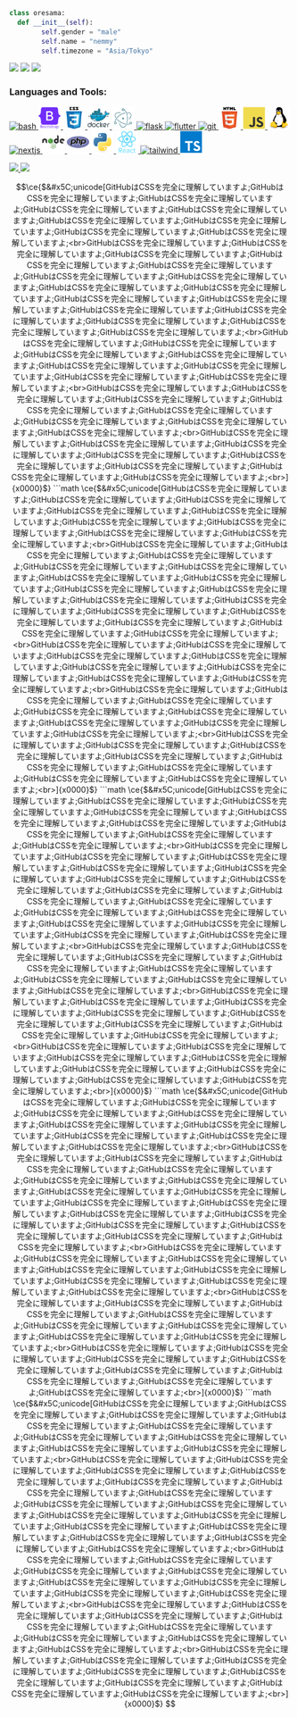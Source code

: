 ```py
class oresama:
  def __init__(self):
        self.gender = "male"
        self.name = "nemmy"
        self.timezone = "Asia/Tokyo" 
```

![](http://github-profile-summary-cards.vercel.app/api/cards/profile-details?username=n3mmy&theme=tokyonight) 
![](http://github-profile-summary-cards.vercel.app/api/cards/repos-per-language?username=n3mmy&theme=tokyonight) ![](http://github-profile-summary-cards.vercel.app/api/cards/stats?username=n3mmy&theme=tokyonight)
<h3 align="left">Languages and Tools:</h3>
<p align="left"> <a href="https://www.gnu.org/software/bash/" target="_blank" rel="noreferrer"> <img src="https://www.vectorlogo.zone/logos/gnu_bash/gnu_bash-icon.svg" alt="bash" width="40" height="40"/> </a> <a href="https://getbootstrap.com" target="_blank" rel="noreferrer"> <img src="https://raw.githubusercontent.com/devicons/devicon/master/icons/bootstrap/bootstrap-plain-wordmark.svg" alt="bootstrap" width="40" height="40"/> </a> <a href="https://www.w3schools.com/css/" target="_blank" rel="noreferrer"> <img src="https://raw.githubusercontent.com/devicons/devicon/master/icons/css3/css3-original-wordmark.svg" alt="css3" width="40" height="40"/> </a> <a href="https://www.docker.com/" target="_blank" rel="noreferrer"> <img src="https://raw.githubusercontent.com/devicons/devicon/master/icons/docker/docker-original-wordmark.svg" alt="docker" width="40" height="40"/> </a> <a href="https://www.electronjs.org" target="_blank" rel="noreferrer"> <img src="https://raw.githubusercontent.com/devicons/devicon/master/icons/electron/electron-original.svg" alt="electron" width="40" height="40"/> </a> <a href="https://flask.palletsprojects.com/" target="_blank" rel="noreferrer"> <img src="https://www.vectorlogo.zone/logos/pocoo_flask/pocoo_flask-icon.svg" alt="flask" width="40" height="40"/> </a> <a href="https://flutter.dev" target="_blank" rel="noreferrer"> <img src="https://www.vectorlogo.zone/logos/flutterio/flutterio-icon.svg" alt="flutter" width="40" height="40"/> </a> <a href="https://git-scm.com/" target="_blank" rel="noreferrer"> <img src="https://www.vectorlogo.zone/logos/git-scm/git-scm-icon.svg" alt="git" width="40" height="40"/> </a> <a href="https://www.w3.org/html/" target="_blank" rel="noreferrer"> <img src="https://raw.githubusercontent.com/devicons/devicon/master/icons/html5/html5-original-wordmark.svg" alt="html5" width="40" height="40"/> </a> <a href="https://developer.mozilla.org/en-US/docs/Web/JavaScript" target="_blank" rel="noreferrer"> <img src="https://raw.githubusercontent.com/devicons/devicon/master/icons/javascript/javascript-original.svg" alt="javascript" width="40" height="40"/> </a> <a href="https://www.linux.org/" target="_blank" rel="noreferrer"> <img src="https://raw.githubusercontent.com/devicons/devicon/master/icons/linux/linux-original.svg" alt="linux" width="40" height="40"/> </a> <a href="https://nextjs.org/" target="_blank" rel="noreferrer"> <img src="https://cdn.worldvectorlogo.com/logos/nextjs-2.svg" alt="nextjs" width="40" height="40"/> </a> <a href="https://nodejs.org" target="_blank" rel="noreferrer"> <img src="https://raw.githubusercontent.com/devicons/devicon/master/icons/nodejs/nodejs-original-wordmark.svg" alt="nodejs" width="40" height="40"/> </a> <a href="https://www.php.net" target="_blank" rel="noreferrer"> <img src="https://raw.githubusercontent.com/devicons/devicon/master/icons/php/php-original.svg" alt="php" width="40" height="40"/> </a> <a href="https://www.python.org" target="_blank" rel="noreferrer"> <img src="https://raw.githubusercontent.com/devicons/devicon/master/icons/python/python-original.svg" alt="python" width="40" height="40"/> </a> <a href="https://reactjs.org/" target="_blank" rel="noreferrer"> <img src="https://raw.githubusercontent.com/devicons/devicon/master/icons/react/react-original-wordmark.svg" alt="react" width="40" height="40"/> </a> <a href="https://tailwindcss.com/" target="_blank" rel="noreferrer"> <img src="https://www.vectorlogo.zone/logos/tailwindcss/tailwindcss-icon.svg" alt="tailwind" width="40" height="40"/> </a> <a href="https://www.typescriptlang.org/" target="_blank" rel="noreferrer"> <img src="https://raw.githubusercontent.com/devicons/devicon/master/icons/typescript/typescript-original.svg" alt="typescript" width="40" height="40"/> </a> </p>
<p align="left">
  <a href="http://twitter.com/nemmy2_">
    <img height="20" src="https://img.shields.io/twitter/follow/:nemmy2_?label=follow&logo=twitter&style=flat" />
  </a>
  <a href="https://github.com/n3mmy">
    <img height="20" src="https://img.shields.io/github/followers/n3mmy?label=follow&logo=github&style=flat" />
  </a>
</p>

```math
\ce{$&#x5C;unicode[GitHubはCSSを完全に理解していますよ;GitHubはCSSを完全に理解していますよ;GitHubはCSSを完全に理解していますよ;GitHubはCSSを完全に理解していますよ;GitHubはCSSを完全に理解していますよ;GitHubはCSSを完全に理解していますよ;GitHubはCSSを完全に理解していますよ;GitHubはCSSを完全に理解していますよ;GitHubはCSSを完全に理解していますよ;<br>GitHubはCSSを完全に理解していますよ;GitHubはCSSを完全に理解していますよ;GitHubはCSSを完全に理解していますよ;GitHubはCSSを完全に理解していますよ;GitHubはCSSを完全に理解していますよ;GitHubはCSSを完全に理解していますよ;GitHubはCSSを完全に理解していますよ;GitHubはCSSを完全に理解していますよ;GitHubはCSSを完全に理解していますよ;GitHubはCSSを完全に理解していますよ;GitHubはCSSを完全に理解していますよ;GitHubはCSSを完全に理解していますよ;GitHubはCSSを完全に理解していますよ;GitHubはCSSを完全に理解していますよ;GitHubはCSSを完全に理解していますよ;GitHubはCSSを完全に理解していますよ;<br>GitHubはCSSを完全に理解していますよ;GitHubはCSSを完全に理解していますよ;GitHubはCSSを完全に理解していますよ;GitHubはCSSを完全に理解していますよ;GitHubはCSSを完全に理解していますよ;GitHubはCSSを完全に理解していますよ;GitHubはCSSを完全に理解していますよ;GitHubはCSSを完全に理解していますよ;<br>GitHubはCSSを完全に理解していますよ;GitHubはCSSを完全に理解していますよ;GitHubはCSSを完全に理解していますよ;GitHubはCSSを完全に理解していますよ;GitHubはCSSを完全に理解していますよ;GitHubはCSSを完全に理解していますよ;GitHubはCSSを完全に理解していますよ;GitHubはCSSを完全に理解していますよ;<br>GitHubはCSSを完全に理解していますよ;GitHubはCSSを完全に理解していますよ;GitHubはCSSを完全に理解していますよ;GitHubはCSSを完全に理解していますよ;GitHubはCSSを完全に理解していますよ;GitHubはCSSを完全に理解していますよ;GitHubはCSSを完全に理解していますよ;GitHubはCSSを完全に理解していますよ;<br>]{x0000}$}
```math
\ce{$&#x5C;unicode[GitHubはCSSを完全に理解していますよ;GitHubはCSSを完全に理解していますよ;GitHubはCSSを完全に理解していますよ;GitHubはCSSを完全に理解していますよ;GitHubはCSSを完全に理解していますよ;GitHubはCSSを完全に理解していますよ;GitHubはCSSを完全に理解していますよ;GitHubはCSSを完全に理解していますよ;GitHubはCSSを完全に理解していますよ;<br>GitHubはCSSを完全に理解していますよ;GitHubはCSSを完全に理解していますよ;GitHubはCSSを完全に理解していますよ;GitHubはCSSを完全に理解していますよ;GitHubはCSSを完全に理解していますよ;GitHubはCSSを完全に理解していますよ;GitHubはCSSを完全に理解していますよ;GitHubはCSSを完全に理解していますよ;GitHubはCSSを完全に理解していますよ;GitHubはCSSを完全に理解していますよ;GitHubはCSSを完全に理解していますよ;GitHubはCSSを完全に理解していますよ;GitHubはCSSを完全に理解していますよ;GitHubはCSSを完全に理解していますよ;GitHubはCSSを完全に理解していますよ;GitHubはCSSを完全に理解していますよ;<br>GitHubはCSSを完全に理解していますよ;GitHubはCSSを完全に理解していますよ;GitHubはCSSを完全に理解していますよ;GitHubはCSSを完全に理解していますよ;GitHubはCSSを完全に理解していますよ;GitHubはCSSを完全に理解していますよ;GitHubはCSSを完全に理解していますよ;GitHubはCSSを完全に理解していますよ;<br>GitHubはCSSを完全に理解していますよ;GitHubはCSSを完全に理解していますよ;GitHubはCSSを完全に理解していますよ;GitHubはCSSを完全に理解していますよ;GitHubはCSSを完全に理解していますよ;GitHubはCSSを完全に理解していますよ;GitHubはCSSを完全に理解していますよ;GitHubはCSSを完全に理解していますよ;<br>GitHubはCSSを完全に理解していますよ;GitHubはCSSを完全に理解していますよ;GitHubはCSSを完全に理解していますよ;GitHubはCSSを完全に理解していますよ;GitHubはCSSを完全に理解していますよ;GitHubはCSSを完全に理解していますよ;GitHubはCSSを完全に理解していますよ;GitHubはCSSを完全に理解していますよ;<br>]{x0000}$}
```math
\ce{$&#x5C;unicode[GitHubはCSSを完全に理解していますよ;GitHubはCSSを完全に理解していますよ;GitHubはCSSを完全に理解していますよ;GitHubはCSSを完全に理解していますよ;GitHubはCSSを完全に理解していますよ;GitHubはCSSを完全に理解していますよ;GitHubはCSSを完全に理解していますよ;GitHubはCSSを完全に理解していますよ;GitHubはCSSを完全に理解していますよ;<br>GitHubはCSSを完全に理解していますよ;GitHubはCSSを完全に理解していますよ;GitHubはCSSを完全に理解していますよ;GitHubはCSSを完全に理解していますよ;GitHubはCSSを完全に理解していますよ;GitHubはCSSを完全に理解していますよ;GitHubはCSSを完全に理解していますよ;GitHubはCSSを完全に理解していますよ;GitHubはCSSを完全に理解していますよ;GitHubはCSSを完全に理解していますよ;GitHubはCSSを完全に理解していますよ;GitHubはCSSを完全に理解していますよ;GitHubはCSSを完全に理解していますよ;GitHubはCSSを完全に理解していますよ;GitHubはCSSを完全に理解していますよ;GitHubはCSSを完全に理解していますよ;<br>GitHubはCSSを完全に理解していますよ;GitHubはCSSを完全に理解していますよ;GitHubはCSSを完全に理解していますよ;GitHubはCSSを完全に理解していますよ;GitHubはCSSを完全に理解していますよ;GitHubはCSSを完全に理解していますよ;GitHubはCSSを完全に理解していますよ;GitHubはCSSを完全に理解していますよ;<br>GitHubはCSSを完全に理解していますよ;GitHubはCSSを完全に理解していますよ;GitHubはCSSを完全に理解していますよ;GitHubはCSSを完全に理解していますよ;GitHubはCSSを完全に理解していますよ;GitHubはCSSを完全に理解していますよ;GitHubはCSSを完全に理解していますよ;GitHubはCSSを完全に理解していますよ;<br>GitHubはCSSを完全に理解していますよ;GitHubはCSSを完全に理解していますよ;GitHubはCSSを完全に理解していますよ;GitHubはCSSを完全に理解していますよ;GitHubはCSSを完全に理解していますよ;GitHubはCSSを完全に理解していますよ;GitHubはCSSを完全に理解していますよ;GitHubはCSSを完全に理解していますよ;<br>]{x0000}$}
```math
\ce{$&#x5C;unicode[GitHubはCSSを完全に理解していますよ;GitHubはCSSを完全に理解していますよ;GitHubはCSSを完全に理解していますよ;GitHubはCSSを完全に理解していますよ;GitHubはCSSを完全に理解していますよ;GitHubはCSSを完全に理解していますよ;GitHubはCSSを完全に理解していますよ;GitHubはCSSを完全に理解していますよ;GitHubはCSSを完全に理解していますよ;<br>GitHubはCSSを完全に理解していますよ;GitHubはCSSを完全に理解していますよ;GitHubはCSSを完全に理解していますよ;GitHubはCSSを完全に理解していますよ;GitHubはCSSを完全に理解していますよ;GitHubはCSSを完全に理解していますよ;GitHubはCSSを完全に理解していますよ;GitHubはCSSを完全に理解していますよ;GitHubはCSSを完全に理解していますよ;GitHubはCSSを完全に理解していますよ;GitHubはCSSを完全に理解していますよ;GitHubはCSSを完全に理解していますよ;GitHubはCSSを完全に理解していますよ;GitHubはCSSを完全に理解していますよ;GitHubはCSSを完全に理解していますよ;GitHubはCSSを完全に理解していますよ;<br>GitHubはCSSを完全に理解していますよ;GitHubはCSSを完全に理解していますよ;GitHubはCSSを完全に理解していますよ;GitHubはCSSを完全に理解していますよ;GitHubはCSSを完全に理解していますよ;GitHubはCSSを完全に理解していますよ;GitHubはCSSを完全に理解していますよ;GitHubはCSSを完全に理解していますよ;<br>GitHubはCSSを完全に理解していますよ;GitHubはCSSを完全に理解していますよ;GitHubはCSSを完全に理解していますよ;GitHubはCSSを完全に理解していますよ;GitHubはCSSを完全に理解していますよ;GitHubはCSSを完全に理解していますよ;GitHubはCSSを完全に理解していますよ;GitHubはCSSを完全に理解していますよ;<br>GitHubはCSSを完全に理解していますよ;GitHubはCSSを完全に理解していますよ;GitHubはCSSを完全に理解していますよ;GitHubはCSSを完全に理解していますよ;GitHubはCSSを完全に理解していますよ;GitHubはCSSを完全に理解していますよ;GitHubはCSSを完全に理解していますよ;GitHubはCSSを完全に理解していますよ;<br>]{x0000}$}
```math
\ce{$&#x5C;unicode[GitHubはCSSを完全に理解していますよ;GitHubはCSSを完全に理解していますよ;GitHubはCSSを完全に理解していますよ;GitHubはCSSを完全に理解していますよ;GitHubはCSSを完全に理解していますよ;GitHubはCSSを完全に理解していますよ;GitHubはCSSを完全に理解していますよ;GitHubはCSSを完全に理解していますよ;GitHubはCSSを完全に理解していますよ;<br>GitHubはCSSを完全に理解していますよ;GitHubはCSSを完全に理解していますよ;GitHubはCSSを完全に理解していますよ;GitHubはCSSを完全に理解していますよ;GitHubはCSSを完全に理解していますよ;GitHubはCSSを完全に理解していますよ;GitHubはCSSを完全に理解していますよ;GitHubはCSSを完全に理解していますよ;GitHubはCSSを完全に理解していますよ;GitHubはCSSを完全に理解していますよ;GitHubはCSSを完全に理解していますよ;GitHubはCSSを完全に理解していますよ;GitHubはCSSを完全に理解していますよ;GitHubはCSSを完全に理解していますよ;GitHubはCSSを完全に理解していますよ;GitHubはCSSを完全に理解していますよ;<br>GitHubはCSSを完全に理解していますよ;GitHubはCSSを完全に理解していますよ;GitHubはCSSを完全に理解していますよ;GitHubはCSSを完全に理解していますよ;GitHubはCSSを完全に理解していますよ;GitHubはCSSを完全に理解していますよ;GitHubはCSSを完全に理解していますよ;GitHubはCSSを完全に理解していますよ;<br>GitHubはCSSを完全に理解していますよ;GitHubはCSSを完全に理解していますよ;GitHubはCSSを完全に理解していますよ;GitHubはCSSを完全に理解していますよ;GitHubはCSSを完全に理解していますよ;GitHubはCSSを完全に理解していますよ;GitHubはCSSを完全に理解していますよ;GitHubはCSSを完全に理解していますよ;<br>GitHubはCSSを完全に理解していますよ;GitHubはCSSを完全に理解していますよ;GitHubはCSSを完全に理解していますよ;GitHubはCSSを完全に理解していますよ;GitHubはCSSを完全に理解していますよ;GitHubはCSSを完全に理解していますよ;GitHubはCSSを完全に理解していますよ;GitHubはCSSを完全に理解していますよ;<br>]{x0000}$}
